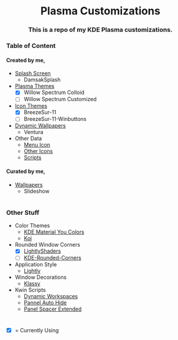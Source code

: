 <h1 align="center"> Plasma Customizations </h1>
<h3 align="center"> This is a repo of my KDE Plasma customizations. </h3>

### Table of Content

#### Created by me,

- [Splash Screen](./.local/share/plasma/look-and-feel)
  - DamsakSplash
- [Plasma Themes](./.local/share/plasma/desktoptheme/)
  - [X] Willow Spectrum Colloid
  - [ ] Willow Spectrum Customized
- [Icon Themes](./.local/share/icons/)
  - [X] BreezeSur-11
  - [ ] BreezeSur-11-Winbuttons
- [Dynamic Wallpapers](./.local/share/wallpapers/)
  - Ventura
- Other Data
  - [Menu Icon](./.data/Themming/Menu-icon/)
  - [Other Icons](./.data/Themming/Other-icons/)
  - [Scripts](./.data/Themming/Scripts/)

#### Curated by me,

- [Wallpapers](./.data/Themming/Wallpapers/)
  - Slideshow

#

### Other Stuff

- Color Themes
  - [KDE Material You Colors](https://github.com/luisbocanegra/kde-material-you-colors)
  - [Koi](https://github.com/baduhai/Koi)
- Rounded Window Corners
  - [X] [LightlyShaders](https://github.com/a-parhom/LightlyShaders)
  - [ ] [KDE-Rounded-Corners](https://github.com/matinlotfali/KDE-Rounded-Corners)
- Application Style
  - [Lightly](https://github.com/boehs/Lightly)
- Window Decorations
  - [Klassy](https://github.com/paulmcauley/klassy)
- Kwin Scripts
  - [Dynamic Workspaces](https://github.com/d86leader/dynamic_workspaces)
  - [Pannel Auto Hide](https://github.com/luisbocanegra/kwin-panel-auto-hide)
  - [Panel Spacer Extended](https://github.com/luisbocanegra/plasma-panel-spacer-extended)

#

- [X] = Currently Using
